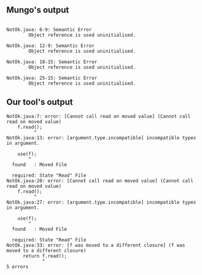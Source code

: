 ## Mungo's output

```

NotOk.java: 6-9: Semantic Error
		Object reference is used uninitialised.

NotOk.java: 12-9: Semantic Error
		Object reference is used uninitialised.

NotOk.java: 18-15: Semantic Error
		Object reference is used uninitialised.

NotOk.java: 25-15: Semantic Error
		Object reference is used uninitialised.```

## Our tool's output

```
NotOk.java:7: error: [Cannot call read on moved value] (Cannot call read on moved value)
    f.read();
          ^
NotOk.java:13: error: [argument.type.incompatible] incompatible types in argument.
    use(f);
        ^
  found   : Moved File
  required: State "Read" File
NotOk.java:20: error: [Cannot call read on moved value] (Cannot call read on moved value)
    f.read();
          ^
NotOk.java:27: error: [argument.type.incompatible] incompatible types in argument.
    use(f);
        ^
  found   : Moved File
  required: State "Read" File
NotOk.java:33: error: [f was moved to a different closure] (f was moved to a different closure)
      return f.read();
             ^
5 errors```
